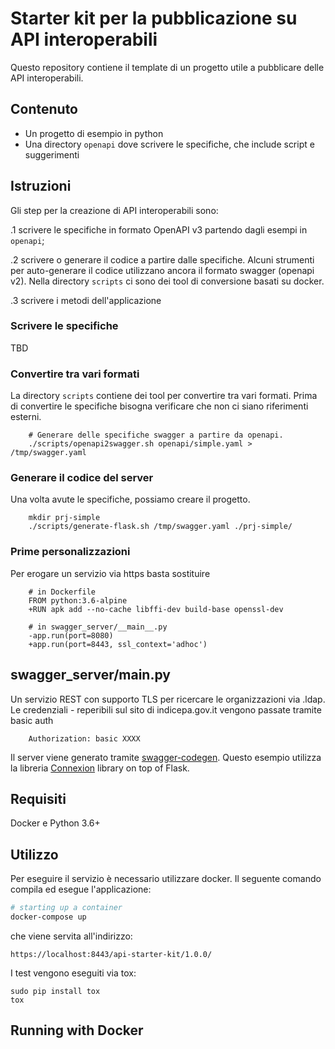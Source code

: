 # Starter kit per la pubblicazione su API interoperabili


Questo repository contiene il template di un progetto utile a pubblicare delle API interoperabili.

## Contenuto

- Un progetto di esempio in python
- Una directory `openapi` dove scrivere le specifiche, che include script e suggerimenti

## Istruzioni

Gli step per la creazione di API interoperabili sono:

.1 scrivere le specifiche in formato OpenAPI v3 partendo dagli esempi in `openapi`;

.2 scrivere o generare il codice a partire dalle specifiche. Alcuni strumenti per auto-generare il codice utilizzano ancora il formato swagger (openapi v2). Nella directory `scripts` ci sono dei tool di conversione basati su docker.

.3 scrivere i metodi dell'applicazione

### Scrivere le specifiche

TBD

### Convertire tra vari formati
La directory `scripts` contiene dei tool per convertire tra vari formati.
Prima di convertire le specifiche bisogna verificare che non ci siano
riferimenti esterni.

        # Generare delle specifiche swagger a partire da openapi.
        ./scripts/openapi2swagger.sh openapi/simple.yaml > /tmp/swagger.yaml

### Generare il codice del server
Una volta avute le specifiche, possiamo creare il progetto.

        mkdir prj-simple
        ./scripts/generate-flask.sh /tmp/swagger.yaml ./prj-simple/

### Prime personalizzazioni
Per erogare un servizio via https basta sostituire

        # in Dockerfile
        FROM python:3.6-alpine
        +RUN apk add --no-cache libffi-dev build-base openssl-dev

        # in swagger_server/__main__.py
        -app.run(port=8080)
        +app.run(port=8443, ssl_context='adhoc')


## swagger_server/__main__.py
Un servizio REST con supporto TLS per ricercare le organizzazioni via .ldap. Le credenziali - reperibili sul sito di indicepa.gov.it
vengono passate tramite basic auth

        Authorization: basic XXXX

Il server viene generato tramite [swagger-codegen](https://github.com/swagger-api/swagger-codegen).
Questo esempio utilizza la libreria [Connexion](https://github.com/zalando/connexion) library on top of Flask.

## Requisiti
Docker e Python 3.6+

## Utilizzo

Per eseguire il servizio è necessario utilizzare docker. Il seguente comando compila ed esegue l'applicazione:

```bash
# starting up a container
docker-compose up
```

che viene servita all'indirizzo:

```
https://localhost:8443/api-starter-kit/1.0.0/
```

I test vengono eseguiti via tox:
```
sudo pip install tox
tox
```

## Running with Docker


